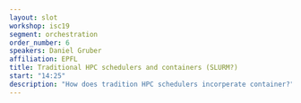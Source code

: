 ```yaml
---
layout: slot
workshop: isc19
segment: orchestration
order_number: 6
speakers: Daniel Gruber
affiliation: EPFL
title: Traditional HPC schedulers and containers (SLURM?)
start: "14:25"
description: "How does tradition HPC schedulers incorperate container?"
---
```

